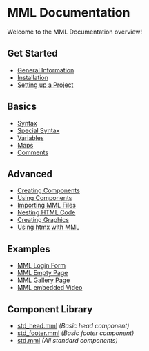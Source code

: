 # MML Documentation
Welcome to the MML Documentation overview!

## Get Started
- [General Information](./doc_general_info.md)
- [Installation](./doc_install.md)
- [Setting up a Project](./doc_setup_project.md)

## Basics
- [Syntax](./doc_syntax.md)
- [Special Syntax](./doc_special_syntax.md)
- [Variables](./doc_vars.md)
- [Maps](./doc_maps.md)
- [Comments](./doc_comments.md)

## Advanced
- [Creating Components](./doc_creating_components.md)
- [Using Components](./doc_using_components.md)
- [Importing MML Files](./doc_import_mml_files.md)
- [Nesting HTML Code](./doc_nesting_mml_files.md)
- [Creating Graphics](./doc_creating_graphics.md)
- [Using htmx with MML](./doc_htmx_with_mml.md)

## Examples
- [MML Login Form](./ex_login_form.md)
- [MML Empty Page](./ex_empty_page.md)
- [MML Gallery Page](./ex_gallery_page.md)
- [MML embedded Video](./ex_embedded_video.md)

## Component Library
- [std_head.mml](/components/std_head.mml) _(Basic head component)_
- [std_footer.mml](/components/std_footer.mml) _(Basic footer component)_
- [std.mml](/components/std.mml) _(All standard components)_